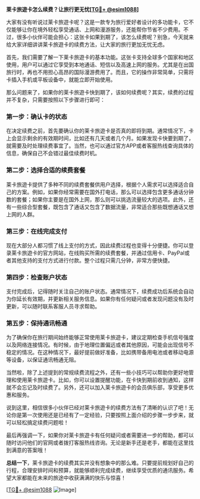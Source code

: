 **莱卡旅遊卡怎么续费？让旅行更无忧[[TG💪+ @esim1088](https://t.me/s/esim1088)]**

大家有没有听说过莱卡旅遊卡呢？这是一款专为旅行爱好者设计的多功能卡，它不仅能够让你在境外轻松享受通话、上网和漫游服务，还能帮你节省不少费用。不过，很多小伙伴可能会担心：这张卡如果到期了，该怎么续费呢？别急，今天就来给大家详细讲讲莱卡旅遊卡的续费方法，让大家的旅行更加无忧无虑。

首先，我们需要了解一下莱卡旅遊卡的基本功能。这张卡支持全球多个国家和地区使用，用户可以通过它享受到本地通话、短信以及高速上网的服务。尤其是在出国旅行时，再也不用担心高昂的国际漫游费用了。而且，它的操作非常简单，只需将卡插入手机或平板设备中，就能立即开始使用。

那么问题来了，如果你的莱卡旅遊卡快到期了，该如何续费呢？其实，续费的过程并不复杂，只需要按照以下步骤进行即可：

### 第一步：确认卡的状态

在决定续费之前，首先要确认你的莱卡旅遊卡是否真的即将到期。通常情况下，卡上会显示剩余的有效期时间，比如还有几天或者几个月。如果发现卡快要到期了，就需要及时处理续费事宜了。当然，也可以通过官方APP或者客服热线查询具体的信息，确保自己不会错过最佳续费时机。

### 第二步：选择合适的续费套餐

莱卡旅遊卡提供了多种不同的续费套餐供用户选择，根据个人需求可以选择适合自己的方案。例如，如果你经常需要在国外打电话，那么可以选择包含更多通话分钟数的套餐；如果你主要是在国外上网，那么则可以挑选流量较大的选项。此外，还有一些综合型套餐，既包含了通话又包含了数据流量，非常适合那些既想通话又想上网的人群。

### 第三步：在线完成支付

现在大部分人都习惯了线上支付的方式，因此续费过程也变得十分便捷。你可以登录莱卡旅遊卡的官方网站，在线购买所需的续费套餐，并通过信用卡、PayPal或者其他支持的支付方式进行付款。整个过程只需几分钟，非常方便快捷。

### 第四步：检查账户状态

支付完成后，记得随时关注自己的账户状态。通常情况下，续费成功后系统会自动为你延长有效期，并更新相关服务信息。如果你有任何疑问或者发现问题没有及时更新，可以随时联系客服人员寻求帮助。

### 第五步：保持通讯畅通

为了确保你在旅行期间始终能够正常使用莱卡旅遊卡，建议定期检查手机信号强度以及网络连接情况。有时候，由于地理位置偏远或者其他原因，可能会出现信号不稳定的情况。在这种情况下，最好提前做好准备，比如携带备用电池或者移动电源等设备，以保证通讯畅通无阻。

当然啦，除了上述提到的常规续费流程之外，还有一些小技巧可以帮助你更好地管理和使用莱卡旅遊卡。比如，你可以设置提醒功能，在卡快到期前收到通知，这样就不会忘记及时续费了。另外，还可以加入莱卡旅遊卡的会员俱乐部，享受更多优惠和服务。

说到这里，相信很多小伙伴已经对莱卡旅遊卡的续费方法有了清晰的认识了吧！无论你是第一次使用还是已经有了一定经验，只要按照上面介绍的步骤一步步来，就可以轻松搞定续费问题啦！

最后再强调一下，如果你对莱卡旅遊卡有任何疑问或者需要进一步的帮助，都可以随时访问他们的官网或者拨打客服热线咨询。无论是新手还是老手，都能在这里找到满意的答案哦！

**总结一下**，莱卡旅遊卡的续费其实并没有想象中的那么难。只要提前规划好自己的行程，合理安排时间和预算，就能够顺利完成续费，继续享受优质的通讯服务。希望大家都能在未来的旅途中收获满满的快乐与惊喜！

[[TG💪+ @esim1088](https://t.me/s/esim1088) ![Image](https://i.postimg.cc/4NQfJmqS/Snipaste-2025-05-13-00-14-12.png)]